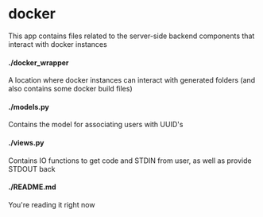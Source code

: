 # docker
This app contains files related to the server-side backend components that interact with docker instances

#### ./docker_wrapper
A location where docker instances can interact with generated folders (and also contains some docker build files)

#### ./models.py
Contains the model for associating users with UUID's

#### ./views.py
Contains IO functions to get code and STDIN from user, as well as provide STDOUT back

#### ./README.md
You're reading it right now